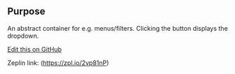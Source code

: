 ## Purpose
An abstract container for e.g. menus/filters. Clicking the button displays the dropdown.

[Edit this on GitHub](https://github.com/wellcomecollection/wellcomecollection.org/edit/master/common/views/components/DropdownButton/README.md)

Zeplin link: (https://zpl.io/2vp81nP)
